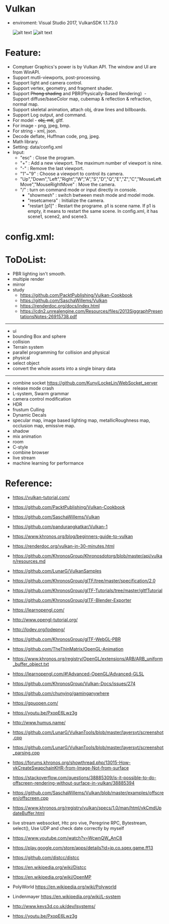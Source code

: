 # Vulkan
  - enviroment: Visual Studio 2017, VulkanSDK 1.1.73.0
  
    ![alt text](https://github.com/KunyiLockeLin/Vulkan/blob/master/sample01.jpg)
    ![alt text](https://github.com/KunyiLockeLin/Vulkan/blob/master/sample02.jpg)
    
# Feature:
  - Comptuer Graphics's power is by Vulkan API. The window and UI are from WinAPI.
  - Support mutli-viewports, post-processing.
  - Support light and camera control.
  - Support vertex, geometry, and fragment shader.
  - Support ~~Phong shading~~ and PBR(Physically-Based Rendering)
  - Support diffuse/baseColor map, cubemap & reflection & refraction, normal map.
  - Support skeletal animation, attach obj, draw lines and billboards.
  - Support Log output, and command.
  - For model  - ~~obj, mtl~~, gltf.
  - For image  - png, jpeg, bmp.
  - For string - xml, json.
  - Decode deflate, Huffman code, png, jpeg.
  - Math library.
  - Setting: data/config.xml
  - Input:
    - "esc" : Close the program.
    - "+" : Add a new viewport. The maximum number of viewport is nine.
    - "-" : Remove the last viewport.
    - "1"~"9" : Choose a viewport to control its camera.
    - "Up","Down","Left","Right","W","A","S","D","Q","E","Z","C","MouseLeftMove","MouseRightMove" : Move the camera.
    - "/" : turn on command mode or input directly in console.
      - "showmesh" : switch bwtween mesh mode and model mode.
      - "resetcamera" : Initialize the camera.
      - "restart [p1]" : Restart the programe. p1 is scene name. If p1 is empty, it means to restart the same scene. In config.xml, it has scene1, scene2, and scene3.

# config.xml:

# ToDoList:
  - PBR lighting isn't smooth.
  - multiple render
  - mirror
  - study 
    - https://github.com/PacktPublishing/Vulkan-Cookbook 
    - https://github.com/SaschaWillems/Vulkan 
    - https://renderdoc.org/docs/index.html
    - https://cdn2.unrealengine.com/Resources/files/2013SiggraphPresentationsNotes-26915738.pdf
---
  - ui
  - bounding Box and sphere
  - collision
  - Terrain system
  - parallel programming for collision and physical
  - physical
  - select object
  - convert the whole assets into a single binary data
---
  - combine socket https://github.com/KunyiLockeLin/WebSocket_server
  - release mode crash
  - L-system, Swarm grammar
  - camera control modification
  - HDR
  - frustum Culling
  - Dynamic Decals
  - specular map, image based lighting map, metallicRoughness map, occlusion map, emissive map.
  - shadow
  - mix animation
  - room
  - C-style
  - combine browser
  - live stream
  - machine learning for performance
  
# Reference:
  - https://vulkan-tutorial.com/
  - https://github.com/PacktPublishing/Vulkan-Cookbook
  - https://github.com/SaschaWillems/Vulkan
  - https://github.com/pandurangkatkar/Vulkan-1
  - https://www.khronos.org/blog/beginners-guide-to-vulkan
  - https://renderdoc.org/vulkan-in-30-minutes.html
  - https://github.com/KhronosGroup/Khronosdotorg/blob/master/api/vulkan/resources.md
  - https://github.com/LunarG/VulkanSamples
  - https://github.com/KhronosGroup/glTF/tree/master/specification/2.0
  - https://github.com/KhronosGroup/glTF-Tutorials/tree/master/gltfTutorial
  - https://github.com/KhronosGroup/glTF-Blender-Exporter
  - https://learnopengl.com/
  - http://www.opengl-tutorial.org/
  - http://lodev.org/lodepng/
  - https://github.com/KhronosGroup/glTF-WebGL-PBR
  - https://github.com/TheThinMatrix/OpenGL-Animation
  - https://www.khronos.org/registry/OpenGL/extensions/ARB/ARB_uniform_buffer_object.txt
  - https://learnopengl.com/#!Advanced-OpenGL/Advanced-GLSL
  - https://github.com/KhronosGroup/Vulkan-Docs/issues/274
  - https://github.com/chunying/gaminganywhere
  - https://gpuopen.com/
  - https://youtu.be/PxopE6Lwz3g
  - http://www.humus.name/
  
  - https://github.com/LunarG/VulkanTools/blob/master/layersvt/screenshot.cpp
  - https://github.com/LunarG/VulkanTools/blob/master/layersvt/screenshot_parsing.cpp
  - https://forums.khronos.org/showthread.php/13015-How-vkCreateSwapchainKHR-from-Image-Not-from-surface
  - https://stackoverflow.com/questions/38885309/is-it-possible-to-do-offscreen-rendering-without-surface-in-vulkan/38885394
  - https://github.com/SaschaWillems/Vulkan/blob/master/examples/offscreen/offscreen.cpp
  - https://www.khronos.org/registry/vulkan/specs/1.0/man/html/vkCmdUpdateBuffer.html

  - live stream websocket, Htc pro vive, Peregrine RPC, Bytestream, select(), Use UDP and check date correctly by myself
  - https://www.youtube.com/watch?v=WcwnQW_AnC8
  - https://play.google.com/store/apps/details?id=jp.co.sqex.game.ff13

  - https://github.com/distcc/distcc
  - https://en.wikipedia.org/wiki/Distcc
  - https://en.wikipedia.org/wiki/OpenMP

  - PolyWorld https://en.wikipedia.org/wiki/Polyworld
  - Lindenmayer https://en.wikipedia.org/wiki/L-system
  - http://www.kevs3d.co.uk/dev/lsystems/
  - https://youtu.be/PxopE6Lwz3g
